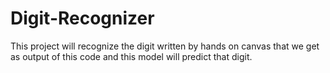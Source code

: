 # Digit-Recognizer
This project will recognize the digit written by hands on canvas that we get as output of this code and this model will predict that digit.
